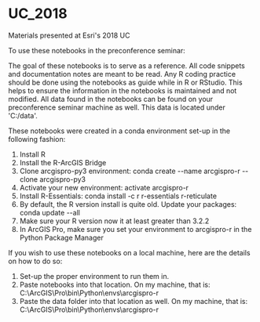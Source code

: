 # UC_2018
Materials presented at Esri's 2018 UC


To use these notebooks in the preconference seminar: 

The goal of these notebooks is to serve as a reference. All code snippets and documentation notes are meant to be read. Any R coding 
practice should be done using the notebooks as guide while in R or RStudio. This helps to ensure the information in the notebooks
is maintained and not modified. All data found in the notebooks can be found on your preconference seminar machine as well. This data
is located under 'C:/data'. 



These notebooks were created in a conda environment set-up in the following fashion:

1)	Install R
2)	Install the R-ArcGIS Bridge
3)	Clone arcgispro-py3 environment: conda create --name arcgispro-r --clone arcgispro-py3
4)	Activate your new environment: activate arcgispro-r
5)	Install R-Essentials: conda install -c r r-essentials r-reticulate
6)	By default, the R version install is quite old. Update your packages: conda update --all
7)	Make sure your R version now it at least greater than 3.2.2
8) 	In ArcGIS Pro, make sure you set your environment to arcgispro-r in the Python Package Manager


If you wish to use these notebooks on a local machine, here are the details on how to do so:

1) Set-up the proper environment to run them in. 
2) Paste notebooks into that location. On my machine, that is: C:\ArcGIS\Pro\bin\Python\envs\arcgispro-r
3) Paste the data folder into that location as well. On my machine, that is: C:\ArcGIS\Pro\bin\Python\envs\arcgispro-r